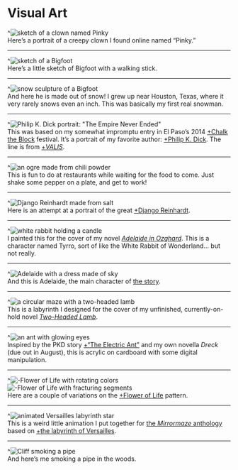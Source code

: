 # Visual Art

^![sketch of a clown named Pinky](pinky-clown-sketch)<br />
Here’s a portrait of a creepy clown I found online named “Pinky.”

---

^![sketch of a Bigfoot](bigfoot-sketch)<br />
Here’s a little sketch of Bigfoot with a walking stick.

---

^![snow sculpture of a Bigfoot](bigfoot-snow)<br />
And here he is made out of snow! I grew up near Houston, Texas, where it very rarely snows even an inch. This was basically my first real snowman.

---

^![Philip K. Dick portrait: "The Empire Never Ended"](pkd-tene)<br />
This was based on my somewhat impromptu entry in El Paso’s 2014 [+Chalk the Block](http://www.chalktheblock.com/) festival. It’s a portrait of my favorite author: [+Philip K. Dick](https://en.wikipedia.org/wiki/Philip_K._Dick). The line is from [+*VALIS*](https://en.wikipedia.org/wiki/Valis_(novel)).

---

^![an ogre made from chili powder](ogre-chili-powder)<br />
This is fun to do at restaurants while waiting for the food to come. Just shake some pepper on a plate, and get to work!

---

^![Django Reinhardt made from salt](django-salt)<br />
Here is an attempt at a portrait of the great [+Django Reinhardt](https://en.wikipedia.org/wiki/Django_Reinhardt).

---

^![white rabbit holding a candle](tyrro-rabbit-painting)<br />
I painted this for the cover of my novel [*Adelaide in Ozghard*](https://ozghard.com/books). This is a character named Tyrro, sort of like the White Rabbit of Wonderland… but not really.

---

^![Adelaide with a dress made of sky](adelaide-sky)<br />
And this is Adelaide, the main character of [the story](https://ozghard.com/books)</a>.

---

^![a circular maze with a two-headed lamb](2hl-maze)<br />
This is a labyrinth I designed for the cover of my unfinished, currently-on-hold novel [*Two-Headed Lamb*](/writing).

---

^![an ant with glowing eyes](electric-ant)<br />
Inspired by the PKD story [+“The Electric Ant”](https://en.wikipedia.org/wiki/The_Electric_Ant) and my own novella *Dreck* (due out in August), this is acrylic on cardboard with some digital manipulation.

---

^![-Flower of Life with rotating colors](anim/flower-spin)
![-Flower of Life with fracturing segments](anim/flower-fracture)<br />
Here are a couple of variations on the [+Flower of Life](https://en.wikipedia.org/wiki/Overlapping_circles_grid) pattern.

---

^![animated Versailles labyrinth star](anim/versailles-star)<br />
This is a weird little animation I put together for [the *Mirrormaze* anthology](https://whatisdreampunk.com/mirrormaze) based on [+the labyrinth of Versailles](https://en.wikipedia.org/wiki/The_labyrinth_of_Versailles).

---

^![Cliff smoking a pipe](anim/cliff-pipe-colors)<br />
And here’s me smoking a pipe in the woods.
